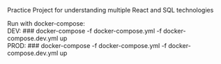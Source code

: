 Practice Project for understanding multiple React and SQL technologies

Run with docker-compose: <br/>
DEV: ### docker-compose -f docker-compose.yml -f docker-compose.dev.yml up <br/>
PROD: ### docker-compose -f docker-compose.yml -f docker-compose.dev.yml up

